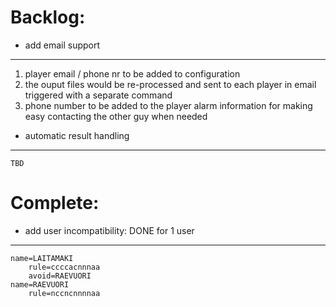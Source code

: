 Backlog:
=======

- add email support
-------------------
  1) player email / phone nr to be added to configuration
  2) the ouput files would be re-processed and sent to each player in email
     triggered with a separate command
  3) phone number to be added to the player alarm information for making easy
     contacting the other guy when needed

- automatic result handling
---------------------------
    TBD


Complete:
=========

- add user incompatibility: DONE for 1 user
---------------------------
    name=LAITAMAKI
        rule=ccccacnnnaa
        avoid=RAEVUORI
    name=RAEVUORI
        rule=nccncnnnnaa
